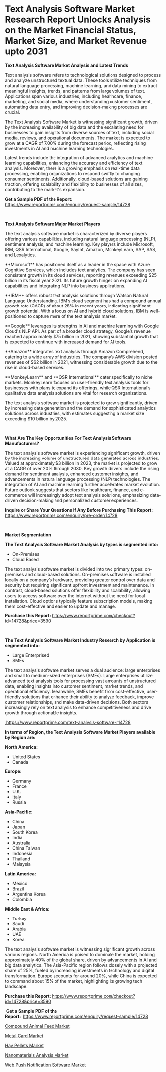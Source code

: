 <p><h1>Text Analysis Software Market Research Report Unlocks Analysis on the Market Financial Status, Market Size, and Market Revenue upto 2031</h1></p><p><strong>Text Analysis Software Market Analysis and Latest Trends</strong></p>
<p><p>Text analysis software refers to technological solutions designed to process and analyze unstructured textual data. These tools utilize techniques from natural language processing, machine learning, and data mining to extract meaningful insights, trends, and patterns from large volumes of text. Applications span various industries, including healthcare, finance, marketing, and social media, where understanding customer sentiment, automating data entry, and improving decision-making processes are crucial.</p><p>The Text Analysis Software Market is witnessing significant growth, driven by the increasing availability of big data and the escalating need for businesses to gain insights from diverse sources of text, including social media, reviews, and operational documents. The market is expected to grow at a CAGR of 7.00% during the forecast period, reflecting rising investments in AI and machine learning technologies. </p><p>Latest trends include the integration of advanced analytics and machine learning capabilities, enhancing the accuracy and efficiency of text analysis. Moreover, there is a growing emphasis on real-time data processing, enabling organizations to respond swiftly to changing consumer sentiments. Additionally, cloud-based solutions are gaining traction, offering scalability and flexibility to businesses of all sizes, contributing to the market's expansion.</p></p>
<p><strong>Get a Sample PDF of the Report:&nbsp;</strong> <a href="https://www.reportprime.com/enquiry/request-sample/14728">https://www.reportprime.com/enquiry/request-sample/14728</a></p>
<p>&nbsp;</p>
<p><strong>Text Analysis Software Major Market Players</strong></p>
<p><p>The text analysis software market is characterized by diverse players offering various capabilities, including natural language processing (NLP), sentiment analysis, and machine learning. Key players include Microsoft, IBM, QSR International, Google, SayInt, Amazon, MonkeyLearn, SAP, SAS, and Lexalytics. </p><p>**Microsoft** has positioned itself as a leader in the space with Azure Cognitive Services, which includes text analytics. The company has seen consistent growth in its cloud services, reporting revenues exceeding $25 billion in its fiscal year 2021. Its future growth hinges on expanding AI capabilities and integrating NLP into business applications.</p><p>**IBM** offers robust text analysis solutions through Watson Natural Language Understanding. IBM’s cloud segment has had a compound annual growth rate (CAGR) of about 25% in recent years, indicating significant growth potential. With a focus on AI and hybrid cloud solutions, IBM is well-positioned to capture more of the text analysis market.</p><p>**Google** leverages its strengths in AI and machine learning with Google Cloud's NLP API. As part of a broader cloud strategy, Google’s revenue reached approximately $75 billion in 2021, showing substantial growth that is expected to continue with increased demand for AI tools.</p><p>**Amazon** integrates text analysis through Amazon Comprehend, catering to a wide array of industries. The company’s AWS division posted revenues of $62 billion in 2021, witnessing considerable growth due to the rise in cloud-based services.</p><p>**MonkeyLearn** and **QSR International** cater specifically to niche markets. MonkeyLearn focuses on user-friendly text analysis tools for businesses with plans to expand its offerings, while QSR International’s qualitative data analysis solutions are vital for research organizations.</p><p>The text analysis software market is projected to grow significantly, driven by increasing data generation and the demand for sophisticated analytics solutions across industries, with estimates suggesting a market size exceeding $10 billion by 2025.</p></p>
<p>&nbsp;</p>
<p><strong>What Are The Key Opportunities For Text Analysis Software Manufacturers?</strong></p>
<p><p>The text analysis software market is experiencing significant growth, driven by the increasing volume of unstructured data generated across industries. Valued at approximately $3 billion in 2023, the market is projected to grow at a CAGR of over 20% through 2030. Key growth drivers include the rising demand for sentiment analysis, enhanced customer insights, and advancements in natural language processing (NLP) technologies. The integration of AI and machine learning further accelerates market evolution. Future outlook suggests that sectors like healthcare, finance, and e-commerce will increasingly adopt text analysis solutions, emphasizing data-driven decision-making and personalized customer experiences.</p></p>
<p><strong>Inquire or Share Your Questions If Any Before Purchasing This Report:</strong> <a href="https://www.reportprime.com/enquiry/pre-order/14728">https://www.reportprime.com/enquiry/pre-order/14728</a></p>
<p>&nbsp;</p>
<p><strong>Market Segmentation</strong></p>
<p><strong>The Text Analysis Software Market Analysis by types is segmented into:</strong></p>
<p><ul><li>On-Premises</li><li>Cloud Based</li></ul></p>
<p><p>The text analysis software market is divided into two primary types: on-premises and cloud-based solutions. On-premises software is installed locally on a company’s hardware, providing greater control over data and security but requiring significant upfront investment and maintenance. In contrast, cloud-based solutions offer flexibility and scalability, allowing users to access software over the internet without the need for local installation. Cloud options typically feature subscription models, making them cost-effective and easier to update and manage.</p></p>
<p><strong>Purchase this Report:&nbsp;</strong><a href="https://www.reportprime.com/checkout?id=14728&price=3590">https://www.reportprime.com/checkout?id=14728&price=3590</a></p>
<p>&nbsp;</p>
<p><strong>The Text Analysis Software Market Industry Research by Application is segmented into:</strong></p>
<p><ul><li>Large Enterprised</li><li>SMEs</li></ul></p>
<p><p>The text analysis software market serves a dual audience: large enterprises and small to medium-sized enterprises (SMEs). Large enterprises utilize advanced text analysis tools for processing vast amounts of unstructured data, enabling insights into customer sentiment, market trends, and operational efficiency. Meanwhile, SMEs benefit from cost-effective, user-friendly solutions that enhance their ability to analyze feedback, improve customer relationships, and make data-driven decisions. Both sectors increasingly rely on text analysis to enhance competitiveness and drive growth through actionable insights.</p></p>
<p><a href="https://www.reportprime.com/text-analysis-software-r14728">&nbsp;https://www.reportprime.com/text-analysis-software-r14728</a></p>
<p><strong>In terms of Region, the Text Analysis Software Market Players available by Region are:</strong></p>
<p>
    <p> <strong> North America: </strong>
        <ul>
            <li>United States</li>
            <li>Canada</li>
        </ul>
        </p> 
    <p> <strong> Europe: </strong>
        <ul>
            <li>Germany</li>
            <li>France</li>
            <li>U.K.</li>
            <li>Italy</li>
            <li>Russia</li>
        </ul>
        </p> 
    <p> <strong> Asia-Pacific: </strong>
        <ul>
            <li>China</li>
            <li>Japan</li>
            <li>South Korea</li>
            <li>India</li>
            <li>Australia</li>
            <li>China Taiwan</li>
            <li>Indonesia</li>
            <li>Thailand</li>
            <li>Malaysia</li>
        </ul>
        </p> 
    <p> <strong> Latin America: </strong>
        <ul>
            <li>Mexico</li>
            <li>Brazil</li>
            <li>Argentina Korea</li>
            <li>Colombia</li>
        </ul>
        </p> 
    <p> <strong> Middle East & Africa: </strong>
        <ul>
            <li>Turkey</li>
            <li>Saudi</li>
            <li>Arabia</li>
            <li>UAE</li>
            <li>Korea</li>
        </ul>
    </p>
    </p>
<p><p>The text analysis software market is witnessing significant growth across various regions. North America is poised to dominate the market, holding approximately 40% of the global share, driven by advancements in AI and big data analytics. The Asia-Pacific region follows closely with a projected share of 25%, fueled by increasing investments in technology and digital transformation. Europe accounts for around 20%, while China is expected to command about 15% of the market, highlighting its growing tech landscape.</p></p>
<p><strong>Purchase this Report: </strong><a href="https://www.reportprime.com/checkout?id=14728&price=3590">https://www.reportprime.com/checkout?id=14728&price=3590</a></p>
<p>&nbsp;<strong>Get a Sample PDF of the Report:&nbsp;&nbsp;</strong><a href="https://www.reportprime.com/enquiry/request-sample/14728">https://www.reportprime.com/enquiry/request-sample/14728</a></p>
<p><strong></strong></p>
<p><p><a href="https://issuu.com/reportprime-2/docs/compound-animal-feed-market-size-20_f280599354c9a0">Compound Animal Feed Market</a></p><p><a href="https://medium.com/@justin.wright5348/this-metal-card-market-research-report-evaluates-the-key-market-trends-drivers-and-affecting-f0aff909d08c">Metal Card Market</a></p><p><a href="https://issuu.com/reportprime-2/docs/hay-pellets-market-size-2030.pptx_9a130b6c38c933">Hay Pellets Market</a></p><p><a href="https://www.linkedin.com/pulse/nanomaterials-analysis-market-trends-focusing-insight-forecast-swbcf?trackingId=PnW7xnppRiyOAH%2By62GAtQ%3D%3D">Nanomaterials Analysis Market</a></p><p><a href="https://github.com/rahu1506/Market-Research-Report-List-6/blob/main/web-push-notification-software-market.md">Web Push Notification Software Market</a></p></p>